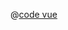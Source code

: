<ClientOnly>
  <common-code-view name="plugins-grid-layer" :is-code-view="false"/>
</ClientOnly>

@[code vue](../.vuepress/components/map/plugins/grid-layer.vue)
